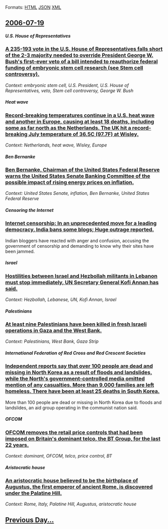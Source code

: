 
Formats: [HTML](2006/07/19/index.html)  [JSON](2006/07/19/index.json)  [XML](2006/07/19/index.xml)  

## [2006-07-19](/news/2006/07/19/index.md)

##### U.S. House of Representatives
### [ A 235-193 vote in the U.S. House of Representatives falls short of the 2-3 majority needed to override President George W. Bush's first-ever veto of a bill intended to reauthorize federal funding of embryonic stem cell research (see Stem cell controversy). ](/news/2006/07/19/a-235-193-vote-in-the-u-s-house-of-representatives-falls-short-of-the-2-3-majority-needed-to-override-president-george-w-bush-s-first-eve.md)
_Context: embryonic stem cell, U.S. President, U.S. House of Representatives, veto, Stem cell controversy, George W. Bush_

##### Heat wave
### [ Record-breaking temperatures continue in a U.S. heat wave and another in Europe, causing at least 18 deaths, including some as far north as the Netherlands. The UK hit a record-breaking July temperature of 36.5C (97.7F) at Wisley. ](/news/2006/07/19/record-breaking-temperatures-continue-in-a-u-s-heat-wave-and-another-in-europe-causing-at-least-18-deaths-including-some-as-far-north-as.md)
_Context: Netherlands, heat wave, Wisley, Europe_

##### Ben Bernanke
### [ Ben Bernanke, Chairman of the United States Federal Reserve warns the United States Senate Banking Committee of the possible impact of rising energy prices on inflation. ](/news/2006/07/19/ben-bernanke-chairman-of-the-united-states-federal-reserve-warns-the-united-states-senate-banking-committee-of-the-possible-impact-of-risi.md)
_Context: United States Senate, inflation, Ben Bernanke, United States Federal Reserve_

##### Censoring the Internet
### [ Internet censorship: In an unprecedented move for a leading democracy, India bans some blogs; Huge outrage reported. ](/news/2006/07/19/internet-censorship-in-an-unprecedented-move-for-a-leading-democracy-india-bans-some-blogs-huge-outrage-reported.md)
Indian bloggers have reacted with anger and confusion, accusing the government of censorship and demanding to know why their sites have been jammed.

##### Israel
### [ Hostilities between Israel and Hezbollah militants in Lebanon must stop immediately, UN Secretary General Kofi Annan has said.](/news/2006/07/19/hostilities-between-israel-and-hezbollah-militants-in-lebanon-must-stop-immediately-un-secretary-general-kofi-annan-has-said.md)
_Context: Hezbollah, Lebanese, UN, Kofi Annan, Israel_

##### Palestinians
### [ At least nine Palestinians have been killed in fresh Israeli operations in Gaza and the West Bank.](/news/2006/07/19/at-least-nine-palestinians-have-been-killed-in-fresh-israeli-operations-in-gaza-and-the-west-bank.md)
_Context: Palestinians, West Bank, Gaza Strip_

##### International Federation of Red Cross and Red Crescent Societies
### [ Independent reports say that over 100 people are dead and missing in North Korea as a result of floods and landslides, while the North's government-controlled media omitted mention of any casualties. More than 9,000 families are left homeless. There have been at least 25 deaths in South Korea. ](/news/2006/07/19/independent-reports-say-that-over-100-people-are-dead-and-missing-in-north-korea-as-a-result-of-floods-and-landslides-while-the-north-s-go.md)
More than 100 people are dead or missing in North Korea due to floods and landslides, an aid group operating in the communist nation said.

##### OFCOM
### [ OFCOM removes the retail price controls that had been imposed on Britain's dominant telco, the BT Group, for the last 22 years. ](/news/2006/07/19/ofcom-removes-the-retail-price-controls-that-had-been-imposed-on-britain-s-dominant-telco-the-bt-group-for-the-last-22-years.md)
_Context: dominant, OFCOM, telco, price control, BT_

##### Aristocratic house
### [ An aristocratic house believed to be the birthplace of Augustus, the first emperor of ancient Rome, is discovered under the Palatine Hill.](/news/2006/07/19/an-aristocratic-house-believed-to-be-the-birthplace-of-augustus-the-first-emperor-of-ancient-rome-is-discovered-under-the-palatine-hill.md)
_Context: Rome, Italy, Palatine Hill, Augustus, aristocratic house_

## [Previous Day...](/news/2006/07/18/index.md)

